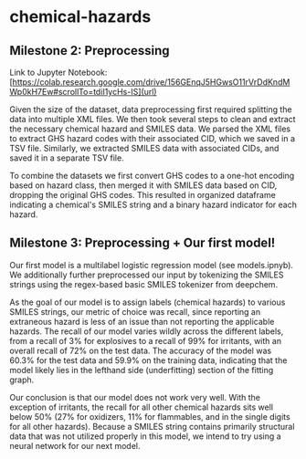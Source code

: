 # chemical-hazards

## Milestone 2: Preprocessing

Link to Jupyter Notebook: [https://colab.research.google.com/drive/156GEnqJ5HGwsO11rVrDdKndMWp0kH7Ew#scrollTo=tdiI1ycHs-IS](url)

Given the size of the dataset, data preprocessing first required splitting the data into multiple XML files. We then took several steps to clean and extract the necessary chemical hazard and SMILES data. We parsed the XML files to extract GHS hazard codes with their associated CID, which we saved in a TSV file. Similarly, we extracted SMILES data with associated CIDs, and saved it in a separate TSV file. 

To combine the datasets we first convert GHS codes to a one-hot encoding based on hazard class, then merged it with SMILES data based on CID, dropping the original GHS codes. This resulted in organized dataframe indicating a chemical's SMILES string and a binary hazard indicator for each hazard.

## Milestone 3: Preprocessing + Our first model!

Our first model is a multilabel logistic regression model (see models.ipnyb). We additionally further preprocessed our input by tokenizing the SMILES strings using the regex-based basic SMILES tokenizer from deepchem.

As the goal of our model is to assign labels (chemical hazards) to various SMILES strings, our metric of choice was recall, since reporting an extraneous hazard is less of an issue than not reporting the applicable hazards. The recall of our model varies wildly across the different labels, from a recall of 3% for explosives to a recall of 99% for irritants, with an overall recall of 72% on the test data. The accuracy of the model was 60.3% for the test data and 59.9% on the training data, indicating that the model likely lies in the lefthand side (underfitting) section of the fitting graph. 

Our conclusion is that our model does not work very well. With the exception of irritants, the recall for all other chemical hazards sits well below 50% (27% for oxidizers, 11% for flammables, and in the single digits for all other hazards). Because a SMILES string contains primarily structural data that was not utilized properly in this model, we intend to try using a neural network for our next model.
